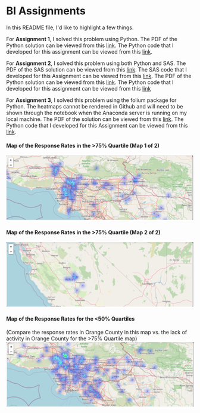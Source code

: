 # BI Assignments

In this README file, I'd like to highlight a few things.

For **Assignment 1**, I solved this problem using Python. The PDF of the Python solution can be viewed from this [link](https://github.com/grantaguinaldo/bi-work/blob/main/bi-work-assignment-01.pdf). The Python code that I developed for this assignment can be viewed from this [link](https://github.com/grantaguinaldo/bi-work/blob/main/bi-work-assignment-01.ipynb).

For **Assignment 2**, I solved this problem using both Python and SAS. The PDF of the SAS solution can be viewed from this [link](https://github.com/grantaguinaldo/bi-work/blob/main/bi-work-assignment-02-sas-solution.pdf). The SAS code that I developed for this Assignment can be viewed from this [link](https://github.com/grantaguinaldo/bi-work/blob/main/bi-work-assignment-02-sas-solution.sas). The PDF of the Python solution can be viewed from this [link](https://github.com/grantaguinaldo/bi-work/blob/main/bi-work-assignment-01.pdf). The Python code that I developed for this assignment can be viewed from this [link](https://github.com/grantaguinaldo/bi-work/blob/main/bi-work-assignment-02.ipynb)

For **Assignment 3**, I solved this problem using the folium package for Python. The heatmaps cannot be rendered in Github and will need to be shown through the notebook when the Anaconda server is running on my local machine. The PDF of the solution can be viewed from this [link](https://github.com/grantaguinaldo/bi-work/blob/main/bi-work-assignment-03.pdf). The Python code that I developed for this Assignment can be viewed from this [link](https://github.com/grantaguinaldo/bi-work/blob/main/bi-work-assignment-03.ipynb).

#### Map of the Response Rates in the >75% Quartile (Map 1 of 2)
![enter image description here](https://github.com/grantaguinaldo/bi-work/blob/main/bi-work-assignment-03-grt75pct-heatmap-1-of-2.png)

#### Map of the Response Rates in the >75% Quartile (Map 2 of 2)
![enter image description here](https://github.com/grantaguinaldo/bi-work/blob/main/bi-work-assignment-03-grt75pct-heatmap-2-of-2.png.png)

#### Map of the Response Rates for the <50% Quartiles 
(Compare the response rates in Orange County in this map vs. the lack of activity in Orange County for the >75% Quartile map)
![enter image description here](https://github.com/grantaguinaldo/bi-work/blob/main/bi-work-assignment-03-lower50pct-heatmap.png)
